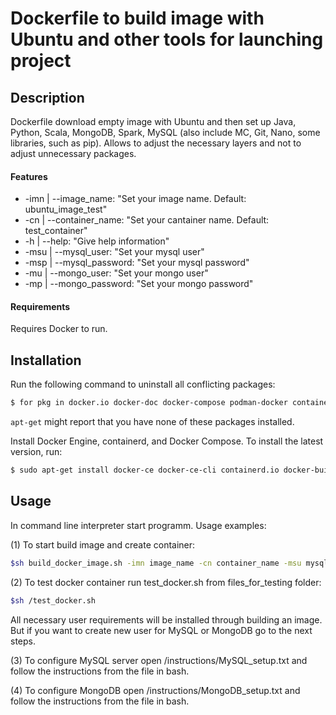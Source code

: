 # Dockerfile to build image with Ubuntu and other tools for launching project

## Description

Dockerfile download empty image with Ubuntu 
and then set up Java, Python, Scala, MongoDB, Spark, MySQL (also include MC, Git, Nano, some libraries, such as pip).
Allows to adjust the necessary layers and not to adjust unnecessary packages.

#### Features
 - -imn | --image_name: "Set your image name. Default: ubuntu_image_test"
 - -cn | --container_name: "Set your cantainer name. Default: test_container" 
 - -h | --help: "Give help information"
 - -msu | --mysql_user: "Set your mysql user" 
 - -msp | --mysql_password: "Set your mysql password"
 - -mu | --mongo_user: "Set your mongo user"
 - -mp | --mongo_password: "Set your mongo password"

#### Requirements 

Requires Docker to run.

## Installation
Run the following command to uninstall all conflicting packages:
```bash
$ for pkg in docker.io docker-doc docker-compose podman-docker containerd runc; do sudo apt-get remove $pkg; done
```
```apt-get``` might report that you have none of these packages installed.

Install Docker Engine, containerd, and Docker Compose.
To install the latest version, run:
```sh 
$ sudo apt-get install docker-ce docker-ce-cli containerd.io docker-buildx-plugin docker-compose-plugin
```


## Usage

In command line interpreter start programm.
Usage examples:

(1) To start build image and create container:

```sh
$sh build_docker_image.sh -imn image_name -cn container_name -msu mysql_user -msp mysql_password -mu mongo_user -mp mongo_password
```  

(2) To test docker container run test_docker.sh from files_for_testing folder:

```sh
$sh /test_docker.sh
``` 
All necessary user requirements will be installed through building an image. But if you want to create new user for MySQL or MongoDB go to the next steps.

(3) To configure MySQL server open /instructions/MySQL_setup.txt and follow the instructions from the file in bash.

(4) To configure MongoDB open /instructions/MongoDB_setup.txt and follow the instructions from the file in bash.